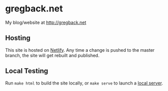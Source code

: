 # gregback.net

My blog/website at http://gregback.net

## Hosting

This site is hosted on [Netlify](https://app.netlify.com/sites/happy-newton-f3131d/overview). Any time a change is pushed to the master branch, the site will get rebuilt and published.

## Local Testing

Run `make html` to build the site locally, or `make serve` to launch a [local server](http://localhost:8000).
